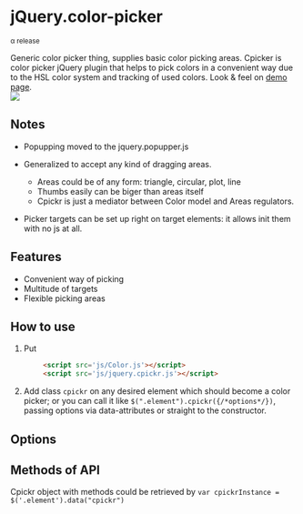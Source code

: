 # jQuery.color-picker
<small>&alpha; release</small>

Generic color picker thing, supplies basic color picking areas.
Cpicker is color picker jQuery plugin that helps to pick colors in a convenient way due to the HSL color system and tracking of used colors.
Look & feel on <a href="http://dmitry-ivanov.me/playground/cpickr">demo page</a>.<br/>
<img src="http://img-fotki.yandex.ru/get/6511/51833996.0/0_996d3_7b5acfda_orig"/>

## Notes
* Popupping moved to the jquery.popupper.js

* Generalized to accept any kind of dragging areas.
	* Areas could be of any form: triangle, circular, plot, line
	* Thumbs easily can be biger than areas itself
	* Cpickr is just a mediator between Color model and Areas regulators. 

* Picker targets can be set up right on target elements: it allows init them with no js at all.


## Features
* Convenient way of picking
* Multitude of targets
* Flexible picking areas

## How to use
1. Put 
```html
		<script src='js/Color.js'></script>
		<script src='js/jquery.cpickr.js'></script>
```
2. Add class `cpickr` on any desired element which should become a color picker; or you can call it like `$(".element").cpickr({/*options*/})`, passing options via data-attributes or straight to the constructor.

## Options


## Methods of API
Cpickr object with methods could be retrieved by `var cpickrInstance = $('.element').data("cpickr")`